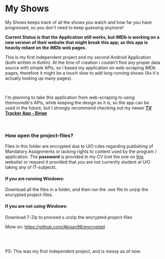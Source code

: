 # My Shows

My Shows keeps track of all the shows you watch and how far you have progressed, so you don't need to keep guessing anymore!

**Current Status is that the Application still works, but iMDb is working on a new version of their website that might break this app; as this app is heavily reliant on the iMDb web pages.**

This is my first independent project and my second Android Application (both written in Kotlin). At the time of creation i couldn't find any proper data source with simple APIs, so I based my application on web-scraping iMDb pages, therefore it might be a touch slow to add long running shows (As it's actually looking up many pages).

<br>

I'm planning to take this application from web-scraping to using themoviedb's APIs, while keeping the design as it is, so the app can be used in the future, but I strongly recommend checking out my newer [**TV Tracker App - Binge**](https://github.com/Akisan98/Akisan98/releases)

<br>

### How open the project-files?

Files in this folder are encrypted due to UiO rules regarding publishing of Mandatory Assignments or lacking rights to content used by the program / application. The **password** is provided in my CV (not the one on [this](https://www.akisan.ml/) website) or request it provided that you are not currently student at UiO taking any of IT-subjects. 

#### If you are running Windows:

Download all the files in a folder, and then run the .exe file to unzip the encrypted project-files.

#### If you are not using Windows:

Download 7-Zip to proceed s unzip the encrypted project-files

More on: https://github.com/Akisan98/encrypted

<br>

<br>

PS: This was my first independent project, and is messy as of now. 